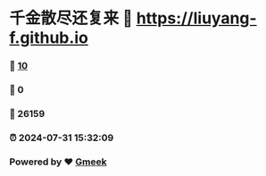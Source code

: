 # 千金散尽还复来 :link: https://liuyang-f.github.io 
### :page_facing_up: [10](https://liuyang-f.github.io/tag.html) 
### :speech_balloon: 0 
### :hibiscus: 26159 
### :alarm_clock: 2024-07-31 15:32:09 
### Powered by :heart: [Gmeek](https://github.com/Meekdai/Gmeek)
